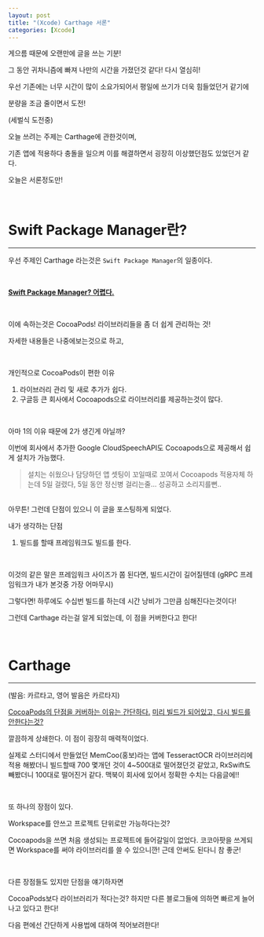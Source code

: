 ```yaml
---
layout: post                       
title: "(Xcode) Carthage 서론"
categories: [Xcode]
---
```



게으름 때문에 오랜만에 글을 쓰는 기분!

그 동안 귀차니즘에 빠져 나만의 시간을 가졌던것 같다! 다시 열심히!

우선 기존에는 너무 시간이 많이 소요가되어서 평일에 쓰기가 더욱 힘들었던거 같기에

분량을 조금 줄이면서 도전!

(세벌식 도전중)

오늘 쓰려는 주제는 Carthage에 관한것이며,

기존 앱에 적용하다 충돌을 일으켜 이를 해결하면서 굉장히 이상했던점도 있었던거 같다.

오늘은 서론정도만!

<br>

# Swift Package Manager란?

---

우선 주제인 Carthage 라는것은 `Swift Package Manager`의 일종이다.

<br>

**<u>Swift Package Manager? 어렵다.</u>**

<br>

이에 속하는것은 CocoaPods! 라이브러리들을 좀 더 쉽게 관리하는 것!

자세한 내용들은 나중에보는것으로 하고, 

<br>

개인적으로 CocoaPods이 편한 이유

1. 라이브러리 관리 및 새로 추가가 쉽다.
2. 구글등 큰 회사에서 Cocoapods으로 라이브러리를 제공하는것이 많다.

<br>

아마 1의 이유 때문에 2가 생긴게 아닐까?

이번에 회사에서 추가한 Google CloudSpeechAPI도 Cocoapods으로 제공해서 쉽게 설치가 가능했다.

> 설치는 쉬웠으나 담당하던 앱 셋팅이 꼬일때로 꼬여서
> Cocoapods 적용자체 하는데 5일 걸렸다, 5일 동안 정신병 걸리는줄... 성공하고 소리지를뻔..

<br>
아무튼! 그런데 단점이 있으니 이 글을 포스팅하게 되었다.

<br>

내가 생각하는 단점
1. 빌드를 할때 프레임워크도 빌드를 한다.

<br>

이것의 같은 말은 프레임워크 사이즈가 쫌 된다면, 빌드시간이 길어질텐데 (gRPC 프레임워크가 내가 본것중 가장 어마무시)

그렇다면! 하루에도 수십번 빌드를 하는데 시간 낭비가 그만큼 심해진다는것이다!

그런데 Carthage 라는걸 알게 되었는데, 이 점을 커버한다고 한다!

<br>

# Carthage

---

(발음: 카르타고, 영어 발음은 카르타지)

<u>CocoaPods의 단점을 커버하는 이유는 간단하다.</u>
<u>미리 빌드가 되어있고, 다시 빌드를 안한다는것?</u>

깔끔하게 상쇄한다. 이 점이 굉장히 매력적이었다.

실제로 스터디에서 만들었던 MemCoo(홍보)라는 앱에 TesseractOCR 라이브러리에 적용 해봤더니 빌드할때 700 몇개던 것이 4~500대로 떨어졌던것 같았고, RxSwift도 빼봤더니 100대로 떨어진거 같다.  맥북이 회사에 있어서 정확한 수치는 다음글에!!

<br>

또 하나의 장점이 있다.

Workspace를 안쓰고 프로젝트 단위로만 가능하다는것?

Cocoapods을 쓰면 처음 생성되는 프로젝트에 들어갈일이 없었다. 코코아팟을 쓰게되면 Workspace를 써야 라이브러리를 쓸 수 있으니깐! 근데 안써도 된다니 참 좋군!

<br>

다른 장점들도 있지만 단점을 얘기하자면

CocoaPods보다 라이브러리가 적다는것? 하지만 다른 블로그들에 의하면 빠르게 늘어나고 있다고 한다!


다음 편에선 간단하게 사용법에 대하여 적어보려한다!
